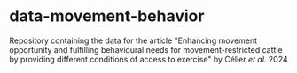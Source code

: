 # data-movement-behavior
Repository containing the data for the article "Enhancing movement opportunity and fulfilling behavioural needs for movement-restricted cattle by providing different conditions of access to exercise" by Célier *et al.* 2024
